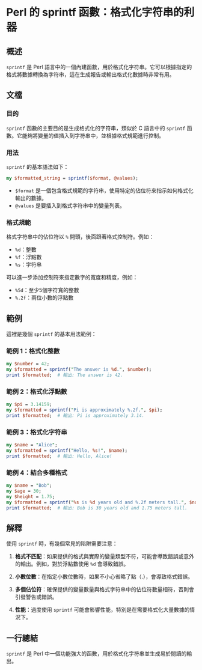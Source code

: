 <!--
Meta Description: # Perl 的 sprintf 函數：格式化字符串的利器 ## 概述 `sprintf` 是 Perl 語言中的一個內建函數，用於格式化字符串。它可以根據指定的格式將數據轉換為字符串，這在生成報告或輸出格式化數據時非常有用。 ## 文檔 ### 目的 `sprintf` 函數的主要目的是生成格式化...
Meta Keywords: sprintf, perl, formatted, print, name
-->

# Perl 的 sprintf 函數：格式化字符串的利器

## 概述
`sprintf` 是 Perl 語言中的一個內建函數，用於格式化字符串。它可以根據指定的格式將數據轉換為字符串，這在生成報告或輸出格式化數據時非常有用。

## 文檔
### 目的
`sprintf` 函數的主要目的是生成格式化的字符串，類似於 C 語言中的 `sprintf` 函數。它能夠將變量的值插入到字符串中，並根據格式規範進行控制。

### 用法
`sprintf` 的基本語法如下：

```perl
my $formatted_string = sprintf($format, @values);
```

- `$format` 是一個包含格式規範的字符串，使用特定的佔位符來指示如何格式化輸出的數據。
- `@values` 是要插入到格式字符串中的變量列表。

### 格式規範
格式字符串中的佔位符以 `%` 開頭，後面跟著格式控制符。例如：
- `%d`：整數
- `%f`：浮點數
- `%s`：字符串

可以進一步添加控制符來指定數字的寬度和精度，例如：
- `%5d`：至少5個字符寬的整數
- `%.2f`：兩位小數的浮點數

## 範例
這裡是幾個 `sprintf` 的基本用法範例：

### 範例 1：格式化整數
```perl
my $number = 42;
my $formatted = sprintf("The answer is %d.", $number);
print $formatted;  # 輸出: The answer is 42.
```

### 範例 2：格式化浮點數
```perl
my $pi = 3.14159;
my $formatted = sprintf("Pi is approximately %.2f.", $pi);
print $formatted;  # 輸出: Pi is approximately 3.14.
```

### 範例 3：格式化字符串
```perl
my $name = "Alice";
my $formatted = sprintf("Hello, %s!", $name);
print $formatted;  # 輸出: Hello, Alice!
```

### 範例 4：結合多種格式
```perl
my $name = "Bob";
my $age = 30;
my $height = 1.75;
my $formatted = sprintf("%s is %d years old and %.2f meters tall.", $name, $age, $height);
print $formatted;  # 輸出: Bob is 30 years old and 1.75 meters tall.
```

## 解釋
使用 `sprintf` 時，有幾個常見的陷阱需要注意：

1. **格式不匹配**：如果提供的格式與實際的變量類型不符，可能會導致錯誤或意外的輸出。例如，對於浮點數使用 `%d` 會導致錯誤。
   
2. **小數位數**：在指定小數位數時，如果不小心省略了點（.），會導致格式錯誤。

3. **多個佔位符**：確保提供的變量數量與格式字符串中的佔位符數量相符，否則會引發警告或錯誤。

4. **性能**：過度使用 `sprintf` 可能會影響性能，特別是在需要格式化大量數據的情況下。

## 一行總結
`sprintf` 是 Perl 中一個功能強大的函數，用於格式化字符串並生成易於閱讀的輸出。